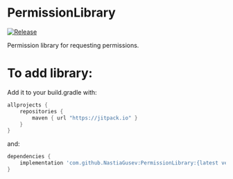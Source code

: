 # PermissionLibrary

[![Release](https://jitpack.io/v/jitpack/android-example.svg)](https://jitpack.io/#NastiaGusev/PermissionLibrary)

Permission library for requesting permissions.

# To add library:

Add it to your build.gradle with:
```gradle
allprojects {
    repositories {
        maven { url "https://jitpack.io" }
    }
}
```

and:

```gradle
dependencies {
    implementation 'com.github.NastiaGusev:PermissionLibrary:{latest version}'
}
```
